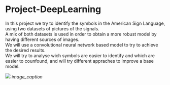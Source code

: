 # Project-DeepLearning

In this project we try to identify the symbols in the American Sign Language, using two datasets of pictures of the signals.  
A mix of both datasets is used in order to obtain a more robust model by having different sources of images.  
We will use a convolutional neural network based model to try to achieve the desired results.  
We will try to analyse wich symbols are easier to identify and which are easier to counfound, and will try different appraches to improve a base model.  

![](http://www.hellodoctor.co.za/wp-content/uploads/2014/09/Hello.jpg)
*image_caption*
